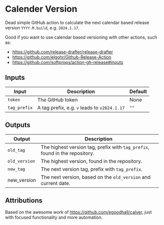 # Calender Version

Dead simple GitHub action to calculate the next calendar based release version `YYYY.M.build`, e.g. `2024.1.17`.

Good if you want to use calendar based versioning with other actions, such as:

- <https://github.com/release-drafter/release-drafter>
- <https://github.com/elgohr/Github-Release-Action>
- <https://github.com/softprops/action-gh-release#inputs>

## Inputs

| Input        | Description                                  | Default |
| ------------ | -------------------------------------------- | ------- |
| `token`      | The GitHub token                             | None    |
| `tag_prefix` | A tag prefix, e.g. `v` leads to `v2024.1.17` | `""`    |

## Outputs

| Output        | Description                                                                 |
| ------------- | --------------------------------------------------------------------------- |
| `old_tag`     | The highest version tag, prefix with `tag_prefix`, found in the repository. |
| `old_version` | The highest version, found in the repository.                               |
| `new_tag`     | The next version tag, prefix with `tag_prefix`.                             |
| new_version   | The next version, based on the `old_version` and current date.              |

## Attributions

Based on the awesome work of <https://github.com/egoodhall/calver>, just with focused functionality and more automation.
